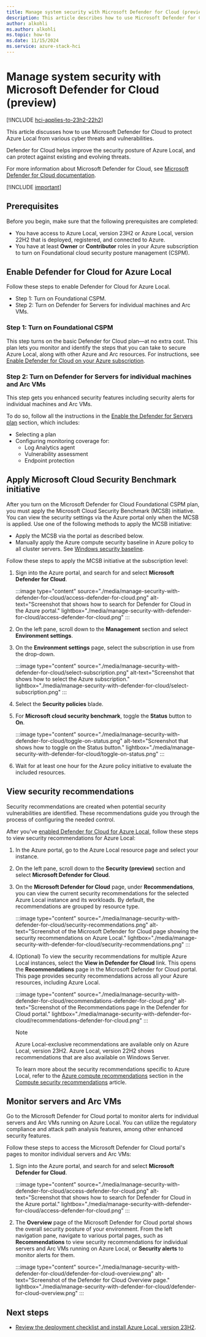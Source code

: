 ```yaml
---
title: Manage system security with Microsoft Defender for Cloud (preview)
description: This article describes how to use Microsoft Defender for Cloud to secure Azure Local (preview).
author: alkohli
ms.author: alkohli
ms.topic: how-to
ms.date: 11/15/2024
ms.service: azure-stack-hci
---
```


# Manage system security with Microsoft Defender for Cloud (preview)

[!INCLUDE [hci-applies-to-23h2-22h2](../includes/hci-applies-to-23h2-22h2.md)]

This article discusses how to use Microsoft Defender for Cloud to protect Azure Local from various cyber threats and vulnerabilities.

Defender for Cloud helps improve the security posture of Azure Local, and can protect against existing and evolving threats.

For more information about Microsoft Defender for Cloud, see [Microsoft Defender for Cloud documentation](/azure/defender-for-cloud/).

[!INCLUDE [important](../includes/hci-preview.md)]

## Prerequisites

Before you begin, make sure that the following prerequisites are completed:

- You have access to Azure Local, version 23H2 or Azure Local, version 22H2 that is deployed, registered, and connected to Azure.
- You have at least **Owner** or **Contributor** roles in your Azure subscription to turn on Foundational cloud security posture management (CSPM).

## Enable Defender for Cloud for Azure Local

Follow these steps to enable Defender for Cloud for Azure Local.

- Step 1: Turn on Foundational CSPM.
- Step 2: Turn on Defender for Servers for individual machines and Arc VMs.

### Step 1: Turn on Foundational CSPM

This step turns on the basic Defender for Cloud plan—at no extra cost. This plan lets you monitor and identify the steps that you can take to secure Azure Local, along with other Azure and Arc resources. For instructions, see [Enable Defender for Cloud on your Azure subscription](/azure/defender-for-cloud/connect-azure-subscription#enable-defender-for-cloud-on-your-azure-subscription).

### Step 2: Turn on Defender for Servers for individual machines and Arc VMs

This step gets you enhanced security features including security alerts for individual machines and Arc VMs.

To do so, follow all the instructions in the [Enable the Defender for Servers plan](/azure/defender-for-cloud/tutorial-enable-servers-plan#enable-the-defender-for-servers-plan) section, which includes:

- Selecting a plan
- Configuring monitoring coverage for:
   - Log Analytics agent
   - Vulnerability assessment
   - Endpoint protection

## Apply Microsoft Cloud Security Benchmark initiative

After you turn on the Microsoft Defender for Cloud Foundational CSPM plan, you must apply the Microsoft Cloud Security Benchmark (MCSB) initiative. You can view the security settings via the Azure portal only when the MCSB is applied. Use one of the following methods to apply the MCSB initiative:

- Apply the MCSB via the portal as described below.
- Manually apply the Azure compute security baseline in Azure policy to all cluster servers. See [Windows security baseline](/azure/governance/policy/samples/guest-configuration-baseline-windows).

Follow these steps to apply the MCSB initiative at the subscription level:

1. Sign into the Azure portal, and search for and select **Microsoft Defender for Cloud**.

   :::image type="content" source="./media/manage-security-with-defender-for-cloud/access-defender-for-cloud.png" alt-text="Screenshot that shows how to search for Defender for Cloud in the Azure portal." lightbox="./media/manage-security-with-defender-for-cloud/access-defender-for-cloud.png" :::

1. On the left pane, scroll down to the **Management** section and select **Environment settings**.

1. On the **Environment settings** page, select the subscription in use from the drop-down.

   :::image type="content" source="./media/manage-security-with-defender-for-cloud/select-subscription.png" alt-text="Screenshot that shows how to select the Azure subscription." lightbox="./media/manage-security-with-defender-for-cloud/select-subscription.png" :::

1. Select the **Security policies** blade.

1. For **Microsoft cloud security benchmark**, toggle the **Status** button to **On**.

   :::image type="content" source="./media/manage-security-with-defender-for-cloud/toggle-on-status.png" alt-text="Screenshot that shows how to toggle on the Status button." lightbox="./media/manage-security-with-defender-for-cloud/toggle-on-status.png" :::

1. Wait for at least one hour for the Azure policy initiative to evaluate the included resources.

## View security recommendations

Security recommendations are created when potential security vulnerabilities are identified. These recommendations guide you through the process of configuring the needed control.

After you've [enabled Defender for Cloud for Azure Local](#enable-defender-for-cloud-for-azure-local), follow these steps to view security recommendations for Azure Local:

1. In the Azure portal, go to the Azure Local resource page and select your instance.

1. On the left pane, scroll down to the **Security (preview)** section and select **Microsoft Defender for Cloud**.

1. On the **Microsoft Defender for Cloud** page, under **Recommendations**, you can view the current security recommendations for the selected Azure Local instance and its workloads. By default, the recommendations are grouped by resource type.

   :::image type="content" source="./media/manage-security-with-defender-for-cloud/security-recommendations.png" alt-text="Screenshot of the Microsoft Defender for Cloud page showing the security recommendations on Azure Local." lightbox="./media/manage-security-with-defender-for-cloud/security-recommendations.png" :::

1. (Optional) To view the security recommendations for multiple Azure Local instances, select the **View in Defender for Cloud** link. This opens the **Recommendations** page in the Microsoft Defender for Cloud portal. This page provides security recommendations across all your Azure resources, including Azure Local.

   :::image type="content" source="./media/manage-security-with-defender-for-cloud/recommendations-defender-for-cloud.png" alt-text="Screenshot of the Recommendations page in the Defender for Cloud portal." lightbox="./media/manage-security-with-defender-for-cloud/recommendations-defender-for-cloud.png" :::

   > [!NOTE]
   > Azure Local-exclusive recommendations are available only on Azure Local, version 23H2. Azure Local, version 22H2 shows recommendations that are also available on Windows Server.

   To learn more about the security recommendations specific to Azure Local, refer to the [Azure compute recommendations](/azure/defender-for-cloud/recommendations-reference-compute#azure-compute-recommendations) section in the [Compute security recommendations](/azure/defender-for-cloud/recommendations-reference-compute) article.

## Monitor servers and Arc VMs

Go to the Microsoft Defender for Cloud portal to monitor alerts for individual servers and Arc VMs running on Azure Local. You can utilize the regulatory compliance and attack path analysis features, among other enhanced security features.

Follow these steps to access the Microsoft Defender for Cloud portal's pages to monitor individual servers and Arc VMs:

1. Sign into the Azure portal, and search for and select **Microsoft Defender for Cloud**.

   :::image type="content" source="./media/manage-security-with-defender-for-cloud/access-defender-for-cloud.png" alt-text="Screenshot that shows how to search for Defender for Cloud in the Azure portal." lightbox="./media/manage-security-with-defender-for-cloud/access-defender-for-cloud.png" :::

1. The **Overview** page of the Microsoft Defender for Cloud portal shows the overall security posture of your environment. From the left navigation pane, navigate to various portal pages, such as **Recommendations** to view security recommendations for individual servers and Arc VMs running on Azure Local, or **Security alerts** to monitor alerts for them.

   :::image type="content" source="./media/manage-security-with-defender-for-cloud/defender-for-cloud-overview.png" alt-text="Screenshot of the Defender for Cloud Overview page." lightbox="./media/manage-security-with-defender-for-cloud/defender-for-cloud-overview.png" :::

## Next steps

- [Review the deployment checklist and install Azure Local, version 23H2](../deploy/deployment-checklist.md).
